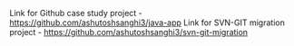 Link for Github case study project - https://github.com/ashutoshsanghi3/java-app
Link for SVN-GIT migration project - https://github.com/ashutoshsanghi3/svn-git-migration
